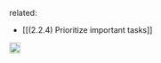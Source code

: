 
related:
- [[(2.2.4) Prioritize important tasks]]
<img src='https://scrapbox.io/api/pages/nishio/en/icon' alt='en.icon' height="19.5"/>
